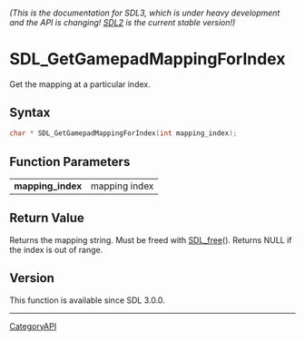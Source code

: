 ###### (This is the documentation for SDL3, which is under heavy development and the API is changing! [SDL2](https://wiki.libsdl.org/SDL2/) is the current stable version!)
# SDL_GetGamepadMappingForIndex

Get the mapping at a particular index.

## Syntax

```c
char * SDL_GetGamepadMappingForIndex(int mapping_index);

```

## Function Parameters

|                       |               |
| --------------------- | ------------- |
| **mapping_index**     | mapping index |

## Return Value

Returns the mapping string. Must be freed with [SDL_free](SDL_free.md)().
Returns NULL if the index is out of range.

## Version

This function is available since SDL 3.0.0.

----
[CategoryAPI](CategoryAPI.md)
